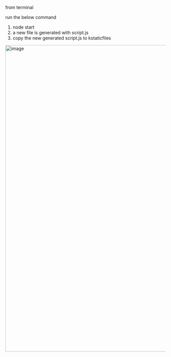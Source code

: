 from terminal

run the below command

1. node start
2. a new file is generated with script.js
3. copy the new generated script.js to kstaticfiles

<img width="960" alt="image" src="https://user-images.githubusercontent.com/115708070/233656443-dda37c67-b593-4257-8af1-2c9a3dcdc278.png">
